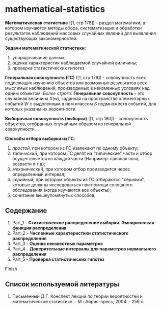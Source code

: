 # mathematical-statistics

**Математическая статистика** ([1, стр 178]) - раздел математики, в котором изучаются методы сбора, систематизации и обработки результатов наблюдений массовых случайных явлений для выявления существующих закономерностей.

**Задачи математической статистики:**
1. упорядочивание данных;
2. оценка характеристик наблюдаемой случайной виличины;
3. проверка статистических гипотез

**Генеральная совокупность (ГС)** ([1, стр 179]) - совокупность всех подлежащих изучению объектов или возможных результатов всех мыслимых наблюдений, производимых в неизменных условиях над одним объектом. *Более строго*: **Генеральная совокупность** - это случайная величина *X*(*w*), заданная на пространстве элементарных событий *W* с выделенным в нем классом *S* подмножеств событий, для которых указаны их вероятности.

**Выборочная совокупность (выборка)** ([1, стр 180]) - совокупность объектов, отобранных случайным образом из генеральной совокупности.

**Способы отбора выборки из ГС**:
1. *простой*, при котором из ГС извлекают по одному объекту;
2. *типический*, при котором ГС делят на "типические" части и отбор осуществляется из каждой части (Например: признак пола, возрасти и т.д);
3. *механический*, при котором отбор производится через определенный интервал;
4. *серийный*, при котором объекты из ГС отбираются "сериями", которые должны исследоваться при помощи сплошного обследования (когда изучаются все объекты);
5. сочитание вышеупомянутых способов.

## Содержание

1. Part_1 - **Ститистическое распределение выборки. Эмпирическая функция распределения**
2. Part_2 - **Численные характеристики статистического распределения**
3. Part_3 - **Оценка неизвестных параметров**
4. Part_4 - **Доверительные интервалы для параметров нормального распределения**
5. Part_5 - **Проверка статистических гипотез**

Finish

## Список используемой литературы
1. Письменный Д.Т. Конспект лекций по теории вероятностей и математической статистике. - М.: Айрис-пресс, 2004. - 256 с.